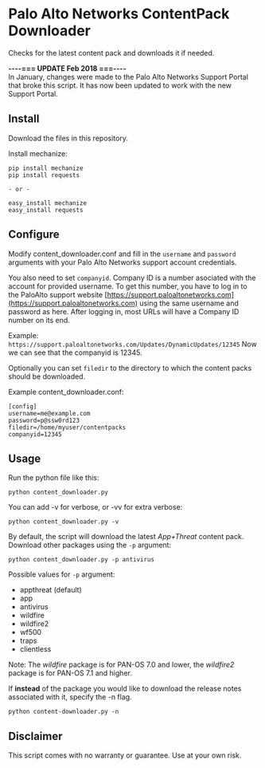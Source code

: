 Palo Alto Networks ContentPack Downloader
=========================================

Checks for the latest content pack and downloads it if needed.

**----=== UPDATE Feb 2018 ===----**  
In January, changes were made to the Palo Alto Networks Support Portal that broke this script. It has now been updated to work with the new Support Portal.

Install
-------

Download the files in this repository.

Install mechanize:

    pip install mechanize
    pip install requests
    
    - or -
    
    easy_install mechanize
    easy_install requests

Configure
---------

Modify content_downloader.conf and fill in the ``username`` and
``password`` arguments with your Palo Alto Networks support
account credentials.

You also need to set ``companyid``. Company ID is a number asociated
with the account for provided username. To get this number, you have 
to log in to the PaloAlto support website 
[https://support.paloaltonetworks.com](https://support.paloaltonetworks.com) 
using the same username and password as here. After logging in, most 
URLs will have a Company ID number on its end.

Example:
``https://support.paloaltonetworks.com/Updates/DynamicUpdates/12345``
Now we can see that the companyid is 12345.

Optionally you can set ``filedir`` to the directory to which the
content packs should be downloaded.

Example content_downloader.conf:

    [config]
    username=me@example.com
    password=p@ssw0rd123
    filedir=/home/myuser/contentpacks
    companyid=12345

Usage
-----

Run the python file like this:

    python content_downloader.py

You can add -v for verbose, or -vv for extra verbose:

    python content_downloader.py -v

By default, the script will download the latest *App+Threat* content pack.
Download other packages using the `-p` argument:

    python content_downloader.py -p antivirus

Possible values for `-p` argument:

* appthreat (default)
* app
* antivirus
* wildfire
* wildfire2
* wf500
* traps
* clientless

Note: The *wildfire* package is for PAN-OS 7.0 and lower, the *wildfire2*
package is for PAN-OS 7.1 and higher.

If **instead** of the package you would like to download the release notes associated with it, specify the -n flag.

    python content-downloader.py -n

Disclaimer
----------

This script comes with no warranty or guarantee. Use at your own risk.
